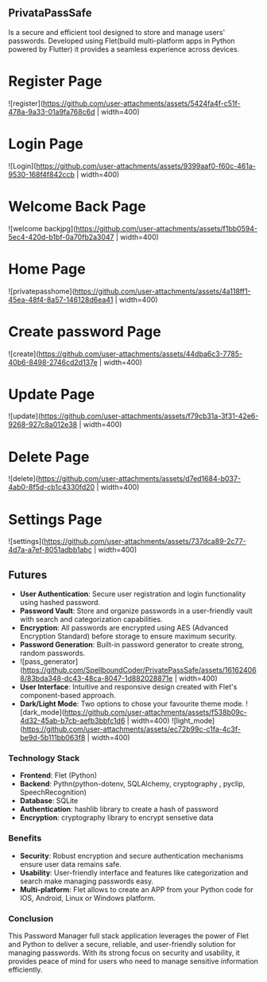 ## PrivataPassSafe

Is a secure and efficient tool designed to store and manage users' passwords. 
Developed using Flet(build multi-platform apps in Python powered by Flutter) it provides a seamless experience across devices.

# Register Page
![register](https://github.com/user-attachments/assets/5424fa4f-c51f-478a-9a33-01a9fa768c6d | width=400)

# Login Page
![Login](https://github.com/user-attachments/assets/9399aaf0-f60c-461a-9530-168f4f842ccb  | width=400)

# Welcome Back Page
![welcome backjpg](https://github.com/user-attachments/assets/f1bb0594-5ec4-420d-b1bf-0a70fb2a3047 | width=400)

# Home Page
![privatepasshome](https://github.com/user-attachments/assets/4a118ff1-45ea-48f4-8a57-146128d6ea41 | width=400)

# Create password Page
![create](https://github.com/user-attachments/assets/44dba6c3-7785-40b6-8498-2746cd2d137e | width=400)

# Update Page
![update](https://github.com/user-attachments/assets/f79cb31a-3f31-42e6-9268-927c8a012e38 | width=400)

# Delete Page
![delete](https://github.com/user-attachments/assets/d7ed1684-b037-4ab0-8f5d-cb1c4330fd20 | width=400)

# Settings Page
![settings](https://github.com/user-attachments/assets/737dca89-2c77-4d7a-a7ef-8051adbb1abc | width=400)

## Futures
- **User Authentication**: Secure user registration and login functionality using hashed password.
- **Password Vault**: Store and organize passwords in a user-friendly vault with search and categorization capabilities.
- **Encryption**: All passwords are encrypted using AES (Advanced Encryption Standard) before storage to ensure maximum security.
- **Password Generation**: Built-in password generator to create strong, random passwords.
- ![pass_generator](https://github.com/SpellboundCoder/PrivatePassSafe/assets/161624068/83bda348-dc43-48ca-8047-1d882028871e | width=400)
- **User Interface**: Intuitive and responsive design created with Flet's component-based approach.
- **Dark/Light Mode**: Two options to chose your favourite theme mode.
![dark_mode](https://github.com/user-attachments/assets/f538b09c-4d32-45ab-b7cb-aefb3bbfc1d6 | width=400)
![light_mode](https://github.com/user-attachments/assets/ec72b99c-c1fa-4c3f-be9d-5b111bb063f8 | width=400)

### Technology Stack

- **Frontend**: Flet (Python)
- **Backend**: Pythn(python-dotenv, SQLAlchemy, cryptography , pyclip, SpeechRecognition)
- **Database**: SQLite
- **Authentication**: hashlib library to create a hash of password
- **Encryption**: cryptography library to encrypt sensetive data 

### Benefits

- **Security**: Robust encryption and secure authentication mechanisms ensure user data remains safe.
- **Usability**: User-friendly interface and features like categorization and search make managing passwords easy.
- **Multi-platform**: Flet allows to create an APP from your Python code for IOS, Android, Linux or Windows platform.

### Conclusion

This Password Manager full stack application leverages the power of Flet and Python to deliver a secure, reliable, and user-friendly solution for managing passwords. 
With its strong focus on security and usability, it provides peace of mind for users who need to manage sensitive information efficiently.

